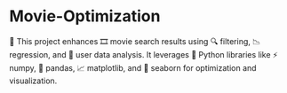 # Movie-Optimization
🚀 This project enhances 🎞️ movie search results using 🔍 filtering, 📉 regression, and 👤 user data analysis. It leverages 🐍 Python libraries like ⚡ numpy, 📑 pandas, 📈 matplotlib, and 🎨 seaborn for optimization and visualization.
